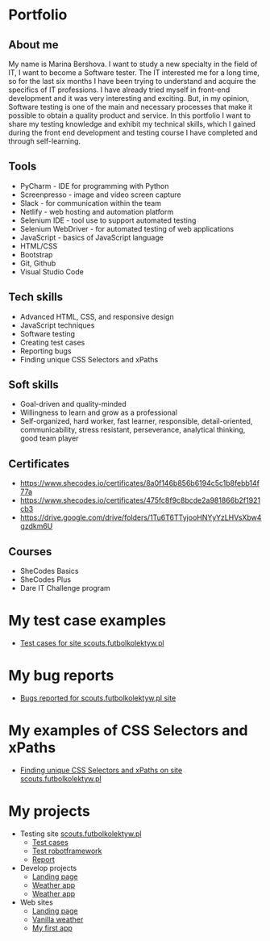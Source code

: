 # Portfolio
## About me
My name is Marina Bershova. I want to study a new specialty in the field of IT, I want to become a Software tester. The IT interested me for a long time, so for the last six months I have been trying to understand and acquire the specifics of IT professions. I have already tried myself in front-end development and it was very interesting and exciting. But, in my opinion, Software testing is one of the main and necessary processes that make it possible to obtain a quality product and service. In this portfolio I want to share my testing knowledge and exhibit my technical skills, which I gained during the front end development and testing course I have completed and through self-learning.
## Tools
  - PyCharm - IDE for programming with Python
  - Screenpresso - image and video screen capture
  - Slack - for communication within the team
  - Netlify - web hosting and automation platform
  - Selenium IDE - tool use to support automated testing
  - Selenium WebDriver - for automated testing of web applications
  - JavaScript - basics of JavaScript language
  - HTML/CSS
  - Bootstrap
  - Git, Github
  - Visual Studio Code

## Tech skills
  - Advanced HTML, CSS, and responsive design
  - JavaScript techniques
  - Software testing
  - Creating test cases
  - Reporting bugs
  - Finding unique CSS Selectors and xPaths

## Soft skills
  - Goal-driven and quality-minded
  - Willingness to learn and grow as a professional
  - Self-organized, hard worker, fast learner, responsible, detail-oriented, communicability, stress resistant, perseverance, analytical thinking, good team player

## Certificates
  - https://www.shecodes.io/certificates/8a0f146b856b6194c5c1b8febb14f77a
  - https://www.shecodes.io/certificates/475fc8f9c8bcde2a981866b2f1921cb3
  - https://drive.google.com/drive/folders/1Tu6T6TTyjooHNYyYzLHVsXbw4gzdkm6U
 
## Courses
  - SheCodes Basics
  - SheCodes Plus
  - Dare IT Challenge program

# My test case examples
  - [Test cases for site scouts.futbolkolektyw.pl](https://docs.google.com/document/d/1HMpSUAhQrldupO71yFQIdrUo4uSM6Bia3zyPjkMAbMc/edit)

# My bug reports
  - [Bugs reported for scouts.futbolkolektyw.pl site](https://docs.google.com/spreadsheets/d/1ogBI9A16QxYtc4b_oojQ1MZOxrlpg9E-BpEGzYy-ngk/edit#gid=0)

# My examples of CSS Selectors and xPaths
  - [Finding unique CSS Selectors and xPaths on site scouts.futbolkolektyw.pl](https://github.com/MarinaBershova/challenge_portfolio_marina/blob/main/README.md)

# My projects
  - Testing site [scouts.futbolkolektyw.pl](https://scouts.futbolkolektyw.pl/en/)
     - [Test cases](https://github.com/MarinaBershova/challenge_portfolio_marina/tree/main/test_cases)
     - [Test robotframework](https://github.com/MarinaBershova/framework_test)
     - [Report](https://docs.google.com/spreadsheets/d/1ogBI9A16QxYtc4b_oojQ1MZOxrlpg9E-BpEGzYy-ngk/edit#gid=0)
  - Develop projects
    - [Landing page](https://github.com/MarinaBershova/Landing-page)
    - [Weather app](https://github.com/MarinaBershova/vanilla-weather)
    - [Weather app](https://github.com/MarinaBershova/my-first-app)
  - Web sites
    -  [Landing page](https://www.shecodes.io/workshops/shecodes-basics-539307aa-4be7-41c9-bf04-1d95c73adfea/projects/855822)
    - [Vanilla weather](https://cool-torrone-977aaa.netlify.app/)
    - [My first app](https://cosmic-froyo-fa2bf3.netlify.app/)

